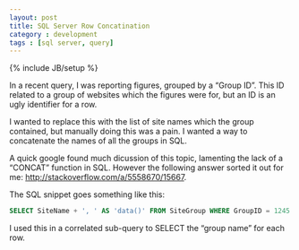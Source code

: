```yaml
---
layout: post
title: SQL Server Row Concatination
category : development
tags : [sql server, query]
---
```

{% include JB/setup %}

In a recent query, I was reporting figures, grouped by a “Group ID”. This ID related to a group of websites which the figures were for, but an ID is an ugly identifier for a row.

I wanted to replace this with the list of site names which the group contained, but manually doing this was a pain. I wanted a way to concatenate the names of all the groups in SQL.

A quick google found much dicussion of this topic, lamenting the lack of a “CONCAT” function in SQL. However the following answer sorted it out for me: http://stackoverflow.com/a/5558670/15667.

The SQL snippet goes something like this:

```sql
SELECT SiteName + ', ' AS 'data()' FROM SiteGroup WHERE GroupID = 1245 FOR XML PATH('') 
```

I used this in a correlated sub-query to SELECT the “group name” for each row.
